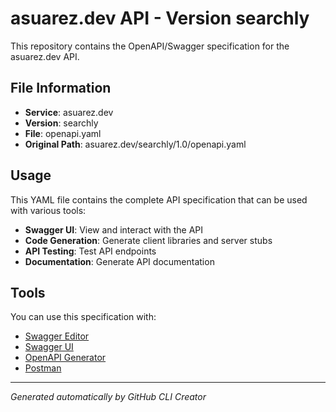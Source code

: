 # asuarez.dev API - Version searchly

This repository contains the OpenAPI/Swagger specification for the asuarez.dev API.

## File Information

- **Service**: asuarez.dev
- **Version**: searchly
- **File**: openapi.yaml
- **Original Path**: asuarez.dev/searchly/1.0/openapi.yaml

## Usage

This YAML file contains the complete API specification that can be used with various tools:

- **Swagger UI**: View and interact with the API
- **Code Generation**: Generate client libraries and server stubs
- **API Testing**: Test API endpoints
- **Documentation**: Generate API documentation

## Tools

You can use this specification with:

- [Swagger Editor](https://editor.swagger.io/)
- [Swagger UI](https://swagger.io/tools/swagger-ui/)
- [OpenAPI Generator](https://openapi-generator.tech/)
- [Postman](https://www.postman.com/)

---

*Generated automatically by GitHub CLI Creator*
